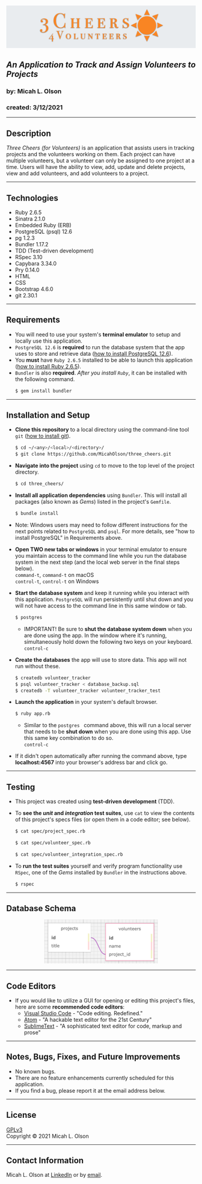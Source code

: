<div align="center">
  <img src="public/img/readme.png" alt="Three Cheers logo">
</div>  
  
## _An Application to Track and Assign Volunteers to Projects_
### by: Micah L. Olson
### created: 3/12/2021
* * * 

## Description
*Three Cheers (for Volunteers)* is an application that assists users in tracking projects and the volunteers working on them. Each project can have multiple volunteers, but a volunteer can only be assigned to one project at a time. Users will have the ability to view, add, update and delete projects, view and add volunteers, and add volunteers to a project.  
* * *

## Technologies
* Ruby 2.6.5
* Sinatra 2.1.0
* Embedded Ruby (ERB)
* PostgreSQL (psql) 12.6
* pg 1.2.3
* Bundler 1.17.2
* TDD (Test-driven development)
* RSpec 3.10
* Capybara 3.34.0
* Pry 0.14.0
* HTML
* CSS
* Bootstrap 4.6.0
* git 2.30.1
* * *

## Requirements
* You will need to use your system's **terminal emulator** to setup and locally use this application.
* `PostgreSQL 12.6` is **required** to run the database system that the app uses to store and retrieve data ([how to install PostgreSQL 12.6](https://www.learnhowtoprogram.com/ruby-and-rails/getting-started-with-ruby/installing-postgres)).
* You **must** have `Ruby 2.6.5` installed to be able to launch this application ([how to install Ruby 2.6.5](https://www.learnhowtoprogram.com/ruby-and-rails/getting-started-with-ruby/installing-ruby)).
* `Bundler` is also **required**. *After you install `Ruby`*, it can be installed with the following command.
  ```bash
  $ gem install bundler
  ```
***

## Installation and Setup
* **Clone this repository** to a local directory using the command-line tool `git` ([how to install git](https://www.learnhowtoprogram.com/introduction-to-programming/getting-started-with-intro-to-programming/git-and-github)).  
  ```bash
  $ cd ~/<any>/<local>/<directory>/
  $ git clone https://github.com/MicahOlson/three_cheers.git
  ```

* **Navigate into the project** using `cd` to move to the top level of the project directory.  
  ```bash
  $ cd three_cheers/
  ``` 

* **Install all application dependencies** using `Bundler`. This will install all packages (also known as *Gems*) listed in the project's `Gemfile`.
  ```bash
  $ bundle install
  ```

* Note: Windows users may need to follow different instructions for the next points related to `PostgreSQL` and `psql`. For more details, see "how to install PostgreSQL" in Requirements above.

* **Open TWO new tabs or windows** in your terminal emulator to ensure you maintain access to the command line while you run the database system in the next step (and the local web server in the final steps below).  
  `command-t`, `command-t` on macOS  
  `control-t`, `control-t` on Windows

* **Start the database system** and keep it running while you interact with this application. `PostgreSQL` will run persistently until shut down and you will not have access to the command line in this same window or tab.
  ```bash
  $ postgres
  ```
  * IMPORTANT! Be sure to **shut the database system down** when you are done using the app. In the window where it's running, simultaneously hold down the following two keys on your keyboard.  
    `control-c`

* **Create the databases** the app will use to store data. This app will not run without these.
  ```bash
  $ createdb volunteer_tracker
  $ psql volunteer_tracker < database_backup.sql
  $ createdb -T volunteer_tracker volunteer_tracker_test
  ```

* **Launch the application** in your system's default browser.
  ```bash
  $ ruby app.rb
  ```
    * Similar to the `postgres ` command above, this will run a local server that needs to be **shut down** when you are done using this app. Use this same key combination to do so.  
    `control-c`

* If it didn't open automatically after running the command above, type **localhost:4567** into your browser's address bar and click go.
***

## Testing
* This project was created using **test-driven development** (TDD).

* To **see the *unit* and *integration* test suites**, use `cat` to view the contents of this project's specs files (or open them in a code editor; see below).
  ```bash
  $ cat spec/project_spec.rb
  ```
  ```bash
  $ cat spec/volunteer_spec.rb
  ```
  ```bash
  $ cat spec/volunteer_integration_spec.rb
  ```

* To **run the test suites** yourself and verify program functionality use `RSpec`, one of the *Gems* installed by `Bundler` in the instructions above.
  ```bash
  $ rspec
  ```
***

## Database Schema
  

<div align="center">
  <img src="public/img/schema.png" alt="A diagram of the database schema" width="60%">
</div>
  
***

## Code Editors
* If you would like to utilize a GUI for opening or editing this project's files, here are some **recommended code editors**:
  * [Visual Studio Code](https://code.visualstudio.com) - "Code editing. Redefined."
  * [Atom](https://atom.io) - "A hackable text editor for the 21st Century"
  * [SublimeText](https://www.sublimetext.com) - "A sophisticated text editor for code, markup and prose"
***

## Notes, Bugs, Fixes, and Future Improvements
* No known bugs.
* There are no feature enhancements currently scheduled for this application.
* If you find a bug, please report it at the email address below.
***

## License
[GPLv3](https://choosealicense.com/licenses/gpl-3.0/)\
Copyright &copy; 2021 Micah L. Olson
* * *

## Contact Information
Micah L. Olson at <a href="https://www.linkedin.com/in/micah-lewis-olson/" target="_blank">LinkedIn</a> or by <a href="mailto:micah.olson@protonmail.com" target="_blank">email</a>.